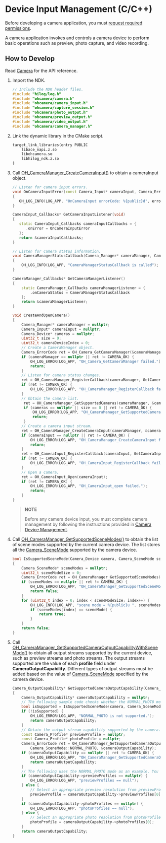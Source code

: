 # Device Input Management (C/C++)
<!--Kit: Camera Kit-->
<!--Subsystem: Multimedia-->
<!--Owner: @qano-->
<!--Designer: @leo_ysl-->
<!--Tester: @xchaosioda-->
<!--Adviser: @w_Machine_cc-->

Before developing a camera application, you must [request required permissions](camera-preparation.md).

A camera application invokes and controls a camera device to perform basic operations such as preview, photo capture, and video recording.

## How to Develop

Read [Camera](../../reference/apis-camera-kit/capi-oh-camera.md) for the API reference.

1. Import the NDK.  

   ```c++
   // Include the NDK header files.
   #include "hilog/log.h"
   #include "ohcamera/camera.h"
   #include "ohcamera/camera_input.h"
   #include "ohcamera/capture_session.h"
   #include "ohcamera/photo_output.h"
   #include "ohcamera/preview_output.h"
   #include "ohcamera/video_output.h"
   #include "ohcamera/camera_manager.h"
   ```

2. Link the dynamic library in the CMake script.

   ```txt
   target_link_libraries(entry PUBLIC
       libace_napi.z.so
       libohcamera.so
       libhilog_ndk.z.so
   )
   ```

3. Call [OH_CameraManager_CreateCameraInput()](../../reference/apis-camera-kit/capi-camera-manager-h.md#oh_cameramanager_createcamerainput) to obtain a cameraInput object.
   ```c++
   // Listen for camera input errors.
   void OnCameraInputError(const Camera_Input* cameraInput, Camera_ErrorCode errorCode)
   {
      OH_LOG_INFO(LOG_APP, "OnCameraInput errorCode: %{public}d", errorCode);
   }

   CameraInput_Callbacks* GetCameraInputListener(void)
   {
      static CameraInput_Callbacks cameraInputCallbacks = {
         .onError = OnCameraInputError
      };
      return &cameraInputCallbacks;
   }
   ```
   ```c++
   // Listen for camera status information.
   void CameraManagerStatusCallback(Camera_Manager* cameraManager, Camera_StatusInfo* status)
   {
       OH_LOG_INFO(LOG_APP, "CameraManagerStatusCallback is called");
   }

   CameraManager_Callbacks* GetCameraManagerListener()
   {
       static CameraManager_Callbacks cameraManagerListener = {
           .onCameraStatus = CameraManagerStatusCallback
       };
       return &cameraManagerListener;
   }
   ```
   ```c++
   void CreateAndOpenCamera()
   {
       Camera_Manager* cameraManager = nullptr;
       Camera_Input* cameraInput = nullptr;
       Camera_Device* cameras = nullptr;
       uint32_t size = 0;
       uint32_t cameraDeviceIndex = 0;
       // Create a CameraManager object.
       Camera_ErrorCode ret = OH_Camera_GetCameraManager(&cameraManager);
       if (cameraManager == nullptr || ret != CAMERA_OK) {
           OH_LOG_ERROR(LOG_APP, "OH_Camera_GetCameraManager failed.");
           return;
       }
       // Listen for camera status changes.
       ret = OH_CameraManager_RegisterCallback(cameraManager, GetCameraManagerListener());
       if (ret != CAMERA_OK) {
           OH_LOG_ERROR(LOG_APP, "OH_CameraManager_RegisterCallback failed.");
       }
       // Obtain the camera list.
        ret = OH_CameraManager_GetSupportedCameras(cameraManager, &cameras, &size);
        if (cameras == nullptr || size == 0 || ret != CAMERA_OK) {
            OH_LOG_ERROR(LOG_APP, "OH_CameraManager_GetSupportedCameras failed.");
            return;
        }
       // Create a camera input stream.
       ret = OH_CameraManager_CreateCameraInput(cameraManager, &cameras[cameraDeviceIndex], &cameraInput);
       if (cameraInput == nullptr || ret != CAMERA_OK) {
           OH_LOG_ERROR(LOG_APP, "OH_CameraManager_CreateCameraInput failed.");
           return;
       }
       ret = OH_CameraInput_RegisterCallback(cameraInput, GetCameraInputListener());
       if (ret != CAMERA_OK) {
           OH_LOG_ERROR(LOG_APP, "OH_CameraInput_RegisterCallback failed.");
       }
       // Open a camera.
       ret = OH_CameraInput_Open(cameraInput);
       if (ret != CAMERA_OK) {
           OH_LOG_ERROR(LOG_APP, "OH_CameraInput_open failed.");
           return;
       }
   }
   ```

   > **NOTE**
   >
   > Before any camera device input, you must complete camera management by following the instructions provided in [Camera Device Management](native-camera-device-management.md).

4. Call [OH_CameraManager_GetSupportedSceneModes()](../../reference/apis-camera-kit/capi-camera-manager-h.md#oh_cameramanager_getsupportedscenemodes) to obtain the list of scene modes supported by the current camera device. The list stores all the [Camera_SceneMode](../../reference/apis-camera-kit/capi-camera-h.md#camera_scenemode) supported by the camera device.

   ```c++
   bool IsSupportedSceneMode(Camera_Device camera, Camera_SceneMode sceneMode)
   {
       Camera_SceneMode* sceneModes = nullptr;
       uint32_t sceneModeSize = 0;
       Camera_ErrorCode ret = OH_CameraManager_GetSupportedSceneModes(&camera, &sceneModes, &sceneModeSize);
       if (sceneModes == nullptr || ret != CAMERA_OK) {
           OH_LOG_ERROR(LOG_APP, "OH_CameraManager_GetSupportedSceneModes failed.");
           return false;
       }
       for (uint32_t index = 0; index < sceneModeSize; index++) {
           OH_LOG_INFO(LOG_APP, "scene mode = %{public}u ", sceneModes[index]);    // Obtain the specified scene mode.
           if (sceneModes[index] == sceneMode) {
               return true;
           }
       }
       return false;
   }
   ```

5. Call [OH_CameraManager_GetSupportedCameraOutputCapabilityWithSceneMode()](../../reference/apis-camera-kit/capi-camera-manager-h.md#oh_cameramanager_getsupportedcameraoutputcapabilitywithscenemode) to obtain all output streams supported by the current device, such as preview streams and photo streams. The output streams supported are the value of each **profile** field under **CameraOutputCapability**. Different types of output streams must be added based on the value of [Camera_SceneMode](../../reference/apis-camera-kit/capi-camera-h.md#camera_scenemode) specified by the camera device.

   ```c++
   Camera_OutputCapability* GetSupportedCameraOutputCapability(Camera_Manager* cameraManager, Camera_Device &camera)
   {
       Camera_OutputCapability* cameraOutputCapability = nullptr;
       // The following sample code checks whether the NORMAL_PHOTO mode is supported by the camera.
       bool isSupported = IsSupportedSceneMode(camera, Camera_SceneMode::NORMAL_PHOTO);
       if (!isSupported) {
           OH_LOG_ERROR(LOG_APP, "NORMAL_PHOTO is not supported.");
           return cameraOutputCapability;
       }
       // Obtain the output stream capability supported by the camera.
       const Camera_Profile* previewProfile = nullptr;
       const Camera_Profile* photoProfile = nullptr;
       Camera_ErrorCode ret = OH_CameraManager_GetSupportedCameraOutputCapabilityWithSceneMode(cameraManager, &camera,
           Camera_SceneMode::NORMAL_PHOTO, &cameraOutputCapability);
       if (cameraOutputCapability == nullptr || ret != CAMERA_OK) {
           OH_LOG_ERROR(LOG_APP, "OH_CameraManager_GetSupportedCameraOutputCapability failed.");
           return cameraOutputCapability;
       }
       // The following uses the NORMAL_PHOTO mode as an example. You need to add the preview stream and photo stream.
       if (cameraOutputCapability->previewProfiles == nullptr) {
           OH_LOG_ERROR(LOG_APP, "previewProfiles == null");
       } else {
           // Select an appropriate preview resolution from previewProfiles of cameraOutputCapability.
           previewProfile = cameraOutputCapability->previewProfiles[0];
       }
       if (cameraOutputCapability->photoProfiles == nullptr) {
           OH_LOG_ERROR(LOG_APP, "photoProfiles == null");
       } else {
           // Select an appropriate photo resolution from photoProfiles of cameraOutputCapability.
           photoProfile = cameraOutputCapability->photoProfiles[0];
       }
       return cameraOutputCapability;
   }
   ```
